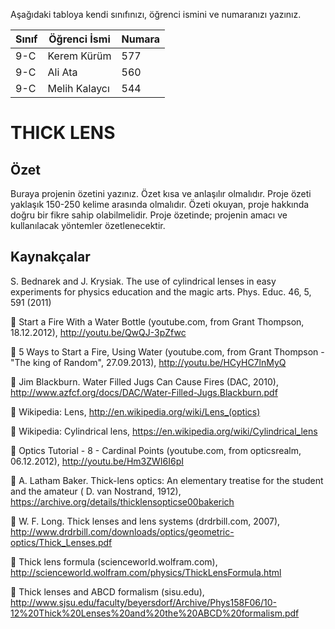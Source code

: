 

Aşağıdaki tabloya kendi sınıfınızı, öğrenci ismini ve numaranızı yazınız. 

Sınıf | Öğrenci İsmi  | Numara
-------|----------------|--------
9-C   | Kerem Kürüm| 577
9-C   | Ali Ata | 560
9-C   | Melih Kalaycı|544

#  THICK LENS
## Özet
Buraya projenin özetini yazınız. Özet kısa ve anlaşılır olmalıdır.  Proje özeti yaklaşık 150-250 kelime arasında olmalıdır. Özeti okuyan, proje hakkında doğru bir fikre sahip olabilmelidir. Proje özetinde; projenin amacı ve kullanılacak yöntemler özetlenecektir. 

## Kaynakçalar  
S. Bednarek and J. Krysiak. The use of cylindrical lenses in easy experiments for physics
education and the magic arts. Phys. Educ. 46, 5, 591 (2011)

 Start a Fire With a Water Bottle (youtube.com, from Grant Thompson, 18.12.2012),
http://youtu.be/QwQJ-3pZfwc

 5 Ways to Start a Fire, Using Water (youtube.com, from Grant Thompson - "The king of
Random", 27.09.2013), http://youtu.be/HCyHC7lnMyQ

 Jim Blackburn. Water Filled Jugs Can Cause Fires (DAC, 2010),
http://www.azfcf.org/docs/DAC/Water-Filled-Jugs.Blackburn.pdf

 Wikipedia: Lens, http://en.wikipedia.org/wiki/Lens_(optics)

 Wikipedia: Cylindrical lens, https://en.wikipedia.org/wiki/Cylindrical_lens

 Optics Tutorial - 8 - Cardinal Points (youtube.com, from opticsrealm, 06.12.2012),
http://youtu.be/Hm3ZWI6I6pI

 A. Latham Baker. Thick-lens optics: An elementary treatise for the student and the amateur
( D. van Nostrand, 1912), https://archive.org/details/thicklensopticse00bakerich

 W. F. Long. Thick lenses and lens systems (drdrbill.com, 2007),
http://www.drdrbill.com/downloads/optics/geometric-optics/Thick_Lenses.pdf

 Thick lens formula (scienceworld.wolfram.com),
http://scienceworld.wolfram.com/physics/ThickLensFormula.html

 Thick lenses and ABCD formalism (sisu.edu),
http://www.sjsu.edu/faculty/beyersdorf/Archive/Phys158F06/10-12%20Thick%20Lenses%20and%20the%20ABCD%20formalism.pdf

